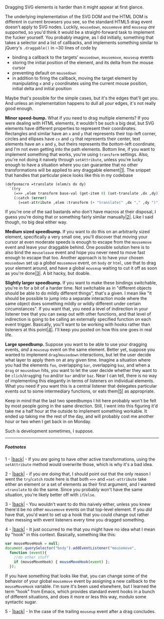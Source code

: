 Dragging SVG elements is harder than it might appear at first glance.

The underlying implementation of the SVG DOM and the HTML DOM is different in current browsers you see, so the standard HTML5 drag event doesn't apply to SVG nodes. Luckily, `mousedown`, `mousemove` and `mouseup` *are* supported, so you'd think it would be a straight-forward task to implement the fucker yourself. You probably imagine, as I did initially, something that takes a selector and a list of callbacks, and implements something similar to jQuery's `.draggable()` in ~30 lines of code by


-   binding a callback to the targets' `mousedown`, `mousemove`, `mouseup` events
-   storing the initial position of the element, and its delta from the mouse cursor
-   preventing default on `mousedown`
-   in addition to firing the callback, moving the target element by manipulating `x` and `y` coordinates using the current mouse position, initial delta and initial position


Maybe that's possible for the simple cases, but it's the edges that'll get you. And unless an implementation happens to dull all *your* edges, it's not really good enough.

**Minor speed-bump.** What if you need to drag multiple elements? If you were dealing with HTML elements, it wouldn't be such a big deal, but SVG elements have different properties to represent their coordinates. Rectangles and similar have an `x` and `y` that represents their top-left corner, circles and ellipses have `cx` and `cy` that represents their center, text elements have an `x` and `y`, but theirs represents the *bottom*-left coordinate, and I'm not even getting into the path elements. Bottom line, if you want to implement something that works, you're using `transform` settings. Also, you're not doing it naively through `setAttribute`, unless you're lucky enough to have a situation where you can guarantee that no other transformations will be applied to any draggable element<a name="note-Sat-Nov-30-122522EST-2013"></a>[|1|](#foot-Sat-Nov-30-122522EST-2013). The snippet that handles that particular piece looks like this in my codebase

```lisp
(defpsmacro =translate (elem/s dx dy)
  `(try 
    (=>> ,elem transform base-val (get-item 0) (set-translate ,dx ,dy))
    (:catch (error)
      (=set-attribute ,elem :transform (+ "translate(" ,dx "," ,dy ")")))))
```

If you're one of the sad bastards who don't have macros at their disposal, I guess you're doing that or something fairly similar manually<a name="note-Sat-Nov-30-122530EST-2013"></a>[|2|](#foot-Sat-Nov-30-122530EST-2013). Like I said though, no big deal either way.

**Medium sized speedbump.** If you want to do this on an arbitrarily sized element, specifically a very small one, you'll discover that moving your cursor at even moderate speeds is enough to escape from the `mousemove` event and leave your draggable behind. One possible solution here is to also bind the `mouseleave` event and hope you never need to move fast enough to escape that too. Another approach is to have your chosen `mousedown` set up a *global* `mousemove` event, on `body` or `html`, use that to drag your element around, and have a global `mouseup` waiting to cut it off as soon as you're done<a name="note-Sat-Nov-30-122532EST-2013"></a>[|3|](#foot-Sat-Nov-30-122532EST-2013). A bit hacky, but doable.

**Slightly larger speedbump.** If you want to make these bindings switchable, you're in for a bit of a harder time. Not switchable as in "different objects should be able to do mildly  different things", that's a given. I mean like "it should be possible to jump into a separate interaction mode where the same object does something mildly or wildly different under certain circumstances". If you want that, you need a level of indirection in your listener tree that you can swap out with other functions, and that level of indirection is going to be calling an externally specified function on each event trigger. Basically, you'll want to be working with hooks rather than listeners at this point<a name="note-Sat-Nov-30-122536EST-2013"></a>[|4|](#foot-Sat-Nov-30-122536EST-2013). I'll keep you posted on how this one goes in real life.

**Large speedbump.** Suppose you want to be able to use your dragging events, *and* a `mouseup` event on the same element. Better yet, suppose you wanted to implement `drag`/`mousedown` interactions, but let the user decide what layer to apply them on at any given time. Imagine a situation where you had the elements `foo`, overlapping `bar`, overlapping `baz`, and when a `drag` or `mousedown` hits, you want to let the user decide whether they want to be `click`/`drag`ging `foo` and/or `bar` and/or `baz`. Near I can tell, there is no way of implementing this elegantly in terms of listeners on individual elements. What you need if you want this is a central listener that delegates particular events out to some intermediary functions, or eats them<a name="note-Sat-Nov-30-122539EST-2013"></a>[|5|](#foot-Sat-Nov-30-122539EST-2013) as appropriate.

Keep in mind that the last two speedbumps I hit here probably won't be felt by most people going in the same direction. Still, I went into this figuring it'd take me a half hour at the outside to implement something workable. It ended up taking me the rest of the day, and will probably cost me another hour or two when I get back in on Monday.

Such is development sometimes, I suppose.

* * *
##### Footnotes

1 - <a name="foot-Sat-Nov-30-122522EST-2013"></a>[|back|](#note-Sat-Nov-30-122522EST-2013) - If you *are* going to have other active transformations, using the `setAttribute` method would overwrite those, which is why it's a bad idea.

2 - <a name="foot-Sat-Nov-30-122530EST-2013"></a>[|back|](#note-Sat-Nov-30-122530EST-2013) - if you *are* doing that, I should point out that the only reason I went the `try`/`catch` route here is that both `=>>` and `=set-attribute` take either an element or a set of elements as their first argument, and I wanted `=translate` to do the same. Since you probably won't have the same situation, you're likely better off with `if`/`else`.

3 - <a name="foot-Sat-Nov-30-122532EST-2013"></a>[|back|](#note-Sat-Nov-30-122532EST-2013) - You wouldn't want to do this naively either, unless you knew there'd be no other `mousemove` events on that top-level element. If you *did* have that, you'd want to set up a hook that you could change out rather than messing with event listeners every time you dragged something.

4 - <a name="foot-Sat-Nov-30-122536EST-2013"></a>[|back|](#note-Sat-Nov-30-122536EST-2013) - It just occurred to me that you might have no idea what I mean by "hook" in this context. Basically, something like this:

```javascript
var mouseMoveHook = null;
document.querySelector("body").addEventListener("mousemove",
  function (event){
    //do other stuff
    if (mouseMoveHook) { mouseMoveHook(event) };
  });
```

If you have something that looks like that, you can change some of the behavior of your global `mousemove` event by assigning a new callback to the `mouseMoveHook` variable. I'm sure it's been used elsewhere, but I learned the term "hook" from Emacs, which provides standard event hooks in a bunch of different situations, and does it more or less this way, modulo some syntactic sugar.

5 - <a name="foot-Sat-Nov-30-122539EST-2013"></a>[|back|](#note-Sat-Nov-30-122539EST-2013) - In the case of the trailing `mouseup` event after a drag concludes.
